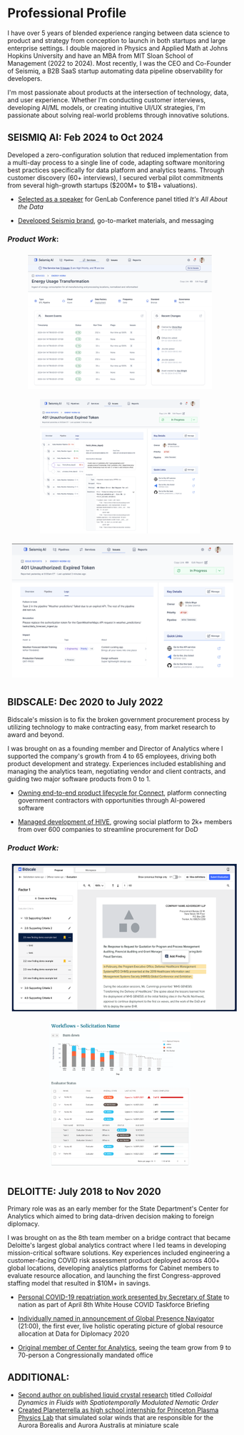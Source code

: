 # Professional Profile

I have over 5 years of blended experience ranging between data science to product and strategy from conception to launch in both startups and large enterprise settings. I double majored in Physics and Applied Math at Johns Hopkins University and have an MBA from MIT Sloan School of Management (2022 to 2024). Most recently, I was the CEO and Co-Founder of Seismiq, a B2B SaaS startup automating data pipeline observability for developers.

I'm most passionate about products at the intersection of technology, data, and user experience. Whether I'm conducting customer interviews, developing AI/ML models, or creating intuitive UI/UX strategies, I'm passionate about solving real-world problems through innovative solutions.

## **SEISMIQ AI:** Feb 2024 to Oct 2024

Developed a zero-configuration solution that reduced implementation from a multi-day process to a single line of code, adapting software monitoring best practices specifically for data platform and analytics teams. Through customer discovery (60+ interviews), I secured verbal pilot commitments from several high-growth startups ($200M+ to $1B+ valuations).

- [Selected as a speaker](https://www.linkedin.com/posts/genlab-venture-studios_ai-data-criticalinfrastructure-activity-7256779269178040320-Q-9N/?utm_source=share&utm_medium=member_desktop) for GenLab Conference panel titled *It's All About the Data*

- [Developed Seismiq brand](https://seismiq.ai/), go-to-market materials, and messaging

### *Product Work*:

<div align="center">
    <img src="https://github.com/ogebhardt/portfolio/blob/main/Seismiq_Screenshot%203.png" alt="Seismiq Screenshot 1" height="300" style="margin: 10px;"/>
    <img src="https://github.com/ogebhardt/portfolio/blob/main/Seismiq%20Screenshot_2.png" alt="Seismiq Screenshot 2" height="300" style="margin: 10px;"/>
    <img src="https://github.com/ogebhardt/portfolio/blob/main/Seismiq%20Screenshot_1.png" alt="Seismiq Screenshot 3" height="300" style="margin: 10px;"/>
</div>

## **BIDSCALE:** Dec 2020 to July 2022

Bidscale's mission is to fix the broken government procurement process by utilizing technology to make contracting easy, from market research to award and beyond.

I was brought on as a founding member and Director of Analytics where I supported the company's growth from 4 to 65 employees, driving both product development and strategy. Experiences included establishing and managing the analytics team, negotiating vendor and client contracts, and guiding two major software products from 0 to 1.

- [Owning end-to-end product lifecycle for Connect](https://www.bidscale.com/bidblog-linking-government-and-industry-through-an-ai-powered-platform), platform connecting government contractors with opportunities through AI-powered software

- [Managed development of HIVE](https://www.bidscale.com/bidblog-social-platform-hive-connecting-government-industry-receives-a-refresh), growing social platform to 2k+ members from over 600 companies to streamline procurement for DoD

### *Product Work:*

<div align="center">
    <img src="https://github.com/ogebhardt/portfolio/blob/main/Bidscale%20Screenshot_1" alt="Bidscale Screenshot 1" height="330" style="margin: 10px;"/>
    <img src="https://github.com/ogebhardt/portfolio/blob/main/Bidscale%20Screenshot_2.png" alt="Bidscale Screenshot 2" height="325" style="margin: 10px;"/>
</div>

## **DELOITTE:** July 2018 to Nov 2020

Primary role was as an early member for the State Department's Center for Analytics which aimed to bring data-driven decision making to foreign diplomacy.

I was brought on as the 8th team member on a bridge contract that became Deloitte's largest global analytics contract where I led teams in developing mission-critical software solutions. Key experiences included engineering a customer-facing COVID risk assessment product deployed across 400+ global locations, developing analytics platforms for Cabinet members to evaluate resource allocation, and launching the first Congress-approved staffing model that resulted in $10M+ in savings.

- [Personal COVID-19 repatriation work presented by Secretary of State](https://www.c-span.org/video/?471047-1/president-trump-comments-senator-sanders-ending-presidential-campaign) to nation as part of April 8th White House COVID Taskforce Briefing

- [Individually named in announcement of Global Presence Navigator](https://vimeo.com/387470296/15000adfde) (21:00), the first ever, live holistic operating picture of global resource allocation at Data for Diplomacy 2020

- [Original member of Center for Analytics](https://statemag.state.gov/2020/03/0320itn02/), seeing the team grow from 9 to 70-person a Congressionally mandated office

## **ADDITIONAL:**
- [Second author on published liquid crystal research](https://pubs.rsc.org/en/content/articlehtml/2017/sc/c7sm01681f) titled *Colloidal Dynamics in Fluids with Spatiotemporally Modulated Nematic Order*
- [Created Planeterrella as high school internship for Princeton Plasma Physics Lab](https://www.pppl.gov/planeterrella-laboratory) that simulated solar winds that are responsible for the Aurora Borealis and Aurora Australis at miniature scale


